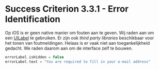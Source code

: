 # Success Criterion 3.3.1 - Error Identification

Op iOS is er geen native manier om fouten aan te geven. Wij raden aan om een [UILabel](https://developer.apple.com/documentation/uikit/uilabel) te gebruiken. Er zijn ook _third party libraries_ beschikbaar voor het tonen van foutmeldingen. Helaas is er vaak niet aan toegankelijkheid gedacht. We raden daarom aan om de interface zelf te bouwen.

```swift
errorLabel.isHidden = false
errorLabel.text = "You are required to fill in your e-mail address"
```
